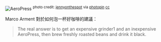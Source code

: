 
![AeroPress](https://dl.dropboxusercontent.com/u/367600/blog_assets/aeropress_medium_6241791956_20140605.jpg)    <sup>photo credit: <a href="http://www.flickr.com/photos/jennyonthespot/6241791956/">jennyonthespot</a> via <a href="http://photopin.com">photopin</a> <a href="http://creativecommons.org/licenses/by-nc-sa/2.0/">cc</a></sup>



Marco Arment 對於如何泡一杯好咖啡的建議：
> The real answer is to get an expensive grinder1 and an inexpensive AeroPress, then brew freshly roasted beans and drink it black.

<!--
<iframe width="560" height="315" src="//www.youtube.com/embed/ZAOWdU8rhto" frameborder="0" allowfullscreen></iframe>
-->

<!--
<iframe width="560" height="315" src="//www.youtube.com/embed/48ics7oymw8" frameborder="0" allowfullscreen></iframe>
-->

<!--
<iframe width="560" height="315" src="//www.youtube.com/embed/NtgLCfLI8Jo" frameborder="0" allowfullscreen></iframe>
-->


[Q&A with Alan Adler]:http://www.marco.org/2014/01/10/alan-adler-qa
[World Aeropress Championships]:http://bit.ly/1hdQRzJ
[Marco on World Aeropress Championship winning recipes]:http://www.marco.org/2012/05/14/world-aeropress-championship-recipe